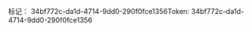 <span data-ttu-id="592b1-101">标记： 34bf772c-da1d-4714-9dd0-290f0fce1356</span><span class="sxs-lookup"><span data-stu-id="592b1-101">Token: 34bf772c-da1d-4714-9dd0-290f0fce1356</span></span>